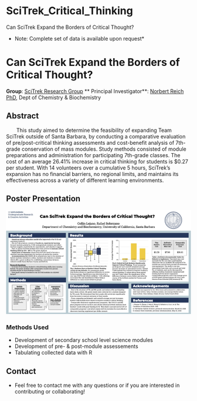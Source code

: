 # SciTrek_Critical_Thinking
Can SciTrek Expand the Borders of Critical Thought?


* Note: Complete set of data is available upon request*

# Can SciTrek Expand the Borders of Critical Thought?
 
  **Group**: [SciTrek Research Group](https://scitrek.chem.ucsb.edu/about)
  ** Principal Investigator**: [Norbert Reich PhD](https://reich.chem.ucsb.edu/), Dept of Chemistry & Biochemistry 
   

## Abstract

&emsp;&emsp;This study aimed to determine the feasibility of expanding Team SciTrek outside of Santa Barbara, by conducting a comparative evaluation of pre/post-critical thinking assessments and cost-benefit analysis of 7th-grade conservation of mass modules.  Study methods consisted of module preparations and administration for participating 7th-grade classes.  The cost of an average 26.41% increase in critical thinking for students is $0.27 per student.  With 14 volunteers over a cumulative 5 hours, SciTrek’s expansion has no financial barriers, no regional limits, and maintains its effectiveness across a variety of different learning environments.


## Poster Presentation 
![Macrophages during Blastogenetic Cycle](https://github.com/rafael-solorzano/SciTrek_Critical_Thinking/blob/main/SciTrek%20URCA%20Poster%20.png)

### Methods Used
* Development of secondary school level science modules
* Development of pre- & post-module assessements
* Tabulating collected data with R


## Contact
* Feel free to contact me with any questions or if you are interested in contributing or collaborating!

